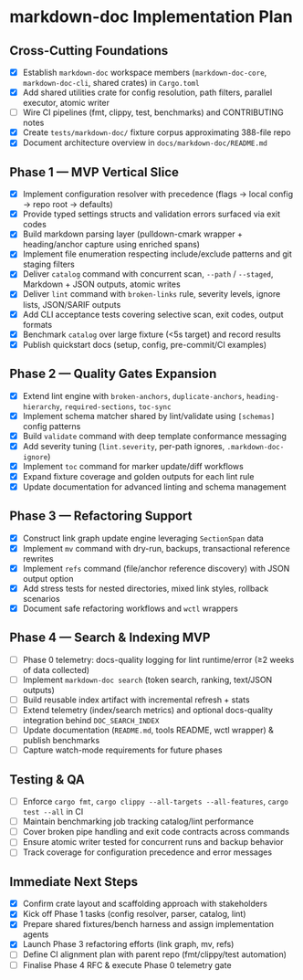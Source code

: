 # markdown-doc Implementation Plan

## Cross-Cutting Foundations
- [x] Establish `markdown-doc` workspace members (`markdown-doc-core`, `markdown-doc-cli`, shared crates) in `Cargo.toml`
- [x] Add shared utilities crate for config resolution, path filters, parallel executor, atomic writer
- [ ] Wire CI pipelines (fmt, clippy, test, benchmarks) and CONTRIBUTING notes
- [x] Create `tests/markdown-doc/` fixture corpus approximating 388-file repo
- [x] Document architecture overview in `docs/markdown-doc/README.md`

## Phase 1 — MVP Vertical Slice
- [x] Implement configuration resolver with precedence (flags → local config → repo root → defaults)
- [x] Provide typed settings structs and validation errors surfaced via exit codes
- [x] Build markdown parsing layer (pulldown-cmark wrapper + heading/anchor capture using enriched spans)
- [x] Implement file enumeration respecting include/exclude patterns and git staging filters
- [x] Deliver `catalog` command with concurrent scan, `--path` / `--staged`, Markdown + JSON outputs, atomic writes
- [x] Deliver `lint` command with `broken-links` rule, severity levels, ignore lists, JSON/SARIF outputs
- [x] Add CLI acceptance tests covering selective scan, exit codes, output formats
- [x] Benchmark `catalog` over large fixture (<5s target) and record results
- [x] Publish quickstart docs (setup, config, pre-commit/CI examples)

## Phase 2 — Quality Gates Expansion
- [x] Extend lint engine with `broken-anchors`, `duplicate-anchors`, `heading-hierarchy`, `required-sections`, `toc-sync`
- [x] Implement schema matcher shared by lint/validate using `[schemas]` config patterns
- [x] Build `validate` command with deep template conformance messaging
- [x] Add severity tuning (`lint.severity`, per-path ignores, `.markdown-doc-ignore`)
- [x] Implement `toc` command for marker update/diff workflows
- [x] Expand fixture coverage and golden outputs for each lint rule
- [x] Update documentation for advanced linting and schema management

## Phase 3 — Refactoring Support
- [x] Construct link graph update engine leveraging `SectionSpan` data
- [x] Implement `mv` command with dry-run, backups, transactional reference rewrites
- [x] Implement `refs` command (file/anchor reference discovery) with JSON output option
- [x] Add stress tests for nested directories, mixed link styles, rollback scenarios
- [x] Document safe refactoring workflows and `wctl` wrappers

## Phase 4 — Search & Indexing MVP
- [ ] Phase 0 telemetry: docs-quality logging for lint runtime/error (≥2 weeks of data collected)
- [ ] Implement `markdown-doc search` (token search, ranking, text/JSON outputs)
- [ ] Build reusable index artifact with incremental refresh + stats
- [ ] Extend telemetry (index/search metrics) and optional docs-quality integration behind `DOC_SEARCH_INDEX`
- [ ] Update documentation (`README.md`, tools README, wctl wrapper) & publish benchmarks
- [ ] Capture watch-mode requirements for future phases

## Testing & QA
- [ ] Enforce `cargo fmt`, `cargo clippy --all-targets --all-features`, `cargo test --all` in CI
- [ ] Maintain benchmarking job tracking catalog/lint performance
- [ ] Cover broken pipe handling and exit code contracts across commands
- [ ] Ensure atomic writer tested for concurrent runs and backup behavior
- [ ] Track coverage for configuration precedence and error messages

## Immediate Next Steps
- [x] Confirm crate layout and scaffolding approach with stakeholders
- [x] Kick off Phase 1 tasks (config resolver, parser, catalog, lint)
- [x] Prepare shared fixtures/bench harness and assign implementation agents
- [x] Launch Phase 3 refactoring efforts (link graph, mv, refs)
- [ ] Define CI alignment plan with parent repo (fmt/clippy/test automation)
- [ ] Finalise Phase 4 RFC & execute Phase 0 telemetry gate
